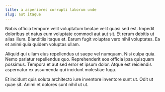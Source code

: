 ```yaml
---
title: a asperiores corrupti laborum unde
slug: aut itaque
---
```


Nobis officia tempore velit voluptatum beatae velit quasi sed est. Impedit doloribus et natus eum voluptate commodi aut aut sit. Et rerum debitis ut alias illum. Blanditiis itaque et. Earum fugit voluptas vero nihil voluptates. Ea et animi quia quidem voluptas ullam.

Aliquid qui ullam eius repellendus ut saepe vel numquam. Nisi culpa quia. Nemo pariatur repellendus quo. Reprehenderit eos officia ipsa quisquam possimus. Tempora et aut sed error et ipsum dolor. Atque est reiciendis aspernatur ex assumenda qui incidunt molestiae fuga.

Et incidunt quis soluta architecto iure inventore inventore sunt ut. Odit ut quae sit. Animi et dolores sunt nihil ut ut.
